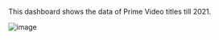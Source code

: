 This dashboard shows the data of Prime Video titles till 2021. 

![image](https://github.com/user-attachments/assets/3ec6017d-df27-4200-85b6-09af5769a46a)
